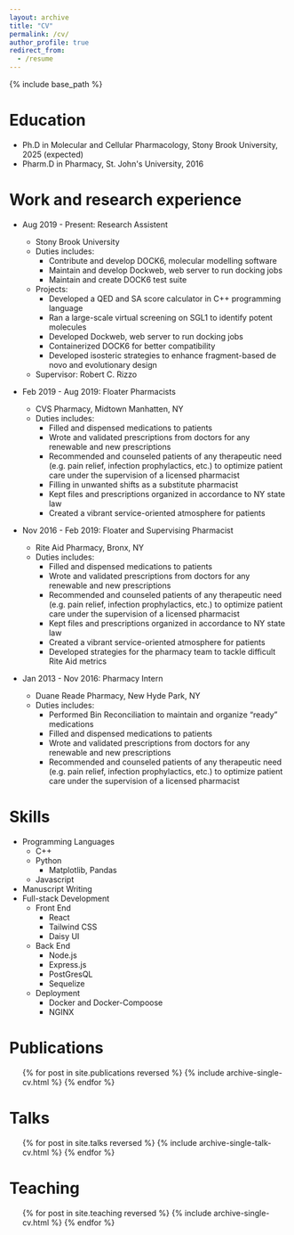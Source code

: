 ```yaml
---
layout: archive
title: "CV"
permalink: /cv/
author_profile: true
redirect_from:
  - /resume
---
```


{% include base_path %}

Education
======
* Ph.D in Molecular and Cellular Pharmacology, Stony Brook University, 2025 (expected)
* Pharm.D in Pharmacy, St. John's University, 2016

Work and research experience
======
* Aug 2019 - Present: Research Assistent  
  * Stony Brook University
  * Duties includes:
    * Contribute and develop DOCK6, molecular modelling software
    * Maintain and develop Dockweb, web server to run docking jobs
    * Maintain and create DOCK6 test suite
  * Projects: 
    * Developed a QED and SA score calculator in C++ programming language
    * Ran a large-scale virtual screening on SGL1 to identify potent molecules 
    * Developed Dockweb, web server to run docking jobs
    * Containerized DOCK6 for better compatibility
    * Developed isosteric strategies to enhance fragment-based de novo and evolutionary design
  * Supervisor: Robert C. Rizzo


* Feb 2019 - Aug 2019: Floater Pharmacists
  * CVS Pharmacy, Midtown Manhatten, NY 
  * Duties includes:
    * Filled and dispensed medications to patients
    * Wrote and validated prescriptions from doctors for any renewable and new prescriptions 
    * Recommended and counseled patients of any therapeutic need (e.g. pain relief, infection prophylactics, etc.) to optimize patient care 
    under the supervision of a licensed pharmacist
    * Filling in unwanted shifts as a substitute pharmacist
    * Kept files and prescriptions organized in accordance to NY state law
    * Created a vibrant service-oriented atmosphere for patients


* Nov 2016 - Feb 2019: Floater and Supervising Pharmacist
  * Rite Aid Pharmacy, Bronx, NY 
  * Duties includes:
    * Filled and dispensed medications to patients
    * Wrote and validated prescriptions from doctors for any renewable and new prescriptions 
    * Recommended and counseled patients of any therapeutic need (e.g. pain relief, infection prophylactics, etc.) to optimize patient care 
    under the supervision of a licensed pharmacist
    * Kept files and prescriptions organized in accordance to NY state law
    * Created a vibrant service-oriented atmosphere for patients
    * Developed strategies for the pharmacy team to tackle difficult Rite Aid metrics 


* Jan 2013 - Nov 2016: Pharmacy Intern
  * Duane Reade Pharmacy, New Hyde Park, NY 
  * Duties includes:
    * Performed Bin Reconciliation to maintain and organize “ready” medications 
    * Filled and dispensed medications to patients
    * Wrote and validated prescriptions from doctors for any renewable and new prescriptions 
    * Recommended and counseled patients of any therapeutic need (e.g. pain relief, infection prophylactics, etc.) 
    to optimize patient care under the supervision of a licensed pharmacist
  
  
Skills
======
* Programming Languages
  * C++
  * Python
    * Matplotlib, Pandas
  * Javascript
* Manuscript Writing
* Full-stack Development
  * Front End
    * React
    * Tailwind CSS
    * Daisy UI
  * Back End
    * Node.js
    * Express.js
    * PostGresQL
    * Sequelize
  * Deployment
    * Docker and Docker-Compoose
    * NGINX

Publications
======
  <ul>{% for post in site.publications reversed %}
    {% include archive-single-cv.html %}
  {% endfor %}</ul>
  
Talks
======
  <ul>{% for post in site.talks reversed %}
    {% include archive-single-talk-cv.html  %}
  {% endfor %}</ul>
  
Teaching
======
  <ul>{% for post in site.teaching reversed %}
    {% include archive-single-cv.html %}
  {% endfor %}</ul>
  
<!-- Service and leadership
======
* Currently signed in to 43 different slack teams -->
